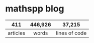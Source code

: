 # mathspp blog

<table class="stats-table">
    <thead>
        <tr>
            <th style="text-align: center;">411</th>
            <th style="text-align: center;">446,926</th>
            <th style="text-align: center;">37,215</th>
        </tr>
    </thead>
    <tbody>
        <tr>
            <td style="text-align: center;">articles</td>
            <td style="text-align: center;">words</td>
            <td style="text-align: center;">lines of code</td>
        </tr>
    </tbody>
</table>